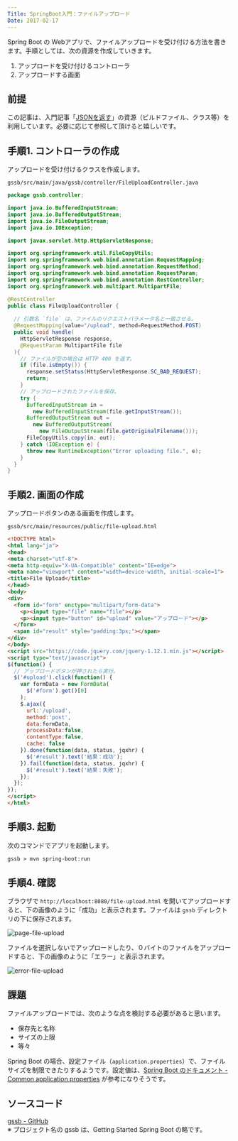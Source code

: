 ```yaml
---
Title: SpringBoot入門：ファイルアップロード
Date: 2017-02-17
---
```


Spring Boot の Webアプリで、ファイルアップロードを受け付ける方法を書きます。手順としては、次の資源を作成していきます。

1. アップロードを受け付けるコントローラ
2. アップロードする画面


## 前提
この記事は、入門記事「[JSONを返す](/entry/spring-boot/intro/response-json)」の資源（ビルドファイル、クラス等）を利用しています。必要に応じて参照して頂けると嬉しいです。


## 手順1. コントローラの作成
アップロードを受け付けるクラスを作成します。

`gssb/src/main/java/gssb/controller/FileUploadController.java`

```java
package gssb.controller;

import java.io.BufferedInputStream;
import java.io.BufferedOutputStream;
import java.io.FileOutputStream;
import java.io.IOException;

import javax.servlet.http.HttpServletResponse;

import org.springframework.util.FileCopyUtils;
import org.springframework.web.bind.annotation.RequestMapping;
import org.springframework.web.bind.annotation.RequestMethod;
import org.springframework.web.bind.annotation.RequestParam;
import org.springframework.web.bind.annotation.RestController;
import org.springframework.web.multipart.MultipartFile;

@RestController
public class FileUploadController {
    
  // 引数名 `file` は、ファイルのリクエストパラメータ名と一致させる。
  @RequestMapping(value="/upload", method=RequestMethod.POST)
  public void handle(
    HttpServletResponse response,
    @RequestParam MultipartFile file
  ){
    // ファイルが空の場合は HTTP 400 を返す。
    if (file.isEmpty()) {
      response.setStatus(HttpServletResponse.SC_BAD_REQUEST);
      return;
    }
    // アップロードされたファイルを保存。
    try {
      BufferedInputStream in =
        new BufferedInputStream(file.getInputStream());
      BufferedOutputStream out =
        new BufferedOutputStream(
          new FileOutputStream(file.getOriginalFilename()));
      FileCopyUtils.copy(in, out);
    } catch (IOException e) {
      throw new RuntimeException("Error uploading file.", e);
    }
  }
}
```


## 手順2. 画面の作成
アップロードボタンのある画面を作成します。

`gssb/src/main/resources/public/file-upload.html`

```html
<!DOCTYPE html>
<html lang="ja">
<head>
<meta charset="utf-8">
<meta http-equiv="X-UA-Compatible" content="IE=edge">
<meta name="viewport" content="width=device-width, initial-scale=1">
<title>File Upload</title>
</head>
<body>
<div>
  <form id="form" enctype="multipart/form-data">
    <p><input type="file" name="file"></p>
    <p><input type="button" id="upload" value="アップロード"></p>
  </form>
  <span id="result" style="padding:3px;"></span>
</div>
</body>
<script src="https://code.jquery.com/jquery-1.12.1.min.js"></script>
<script type="text/javascript">
$(function() {
  // アップロードボタンが押されたら実行。
  $('#upload').click(function() {
    var formData = new FormData(
      $('#form').get()[0]
    );
    $.ajax({
      url:'/upload',
      method:'post',
      data:formData,
      processData:false,
      contentType:false,
      cache: false
    }).done(function(data, status, jqxhr) {
      $('#result').text('結果：成功');
    }).fail(function(data, status, jqxhr) {
      $('#result').text('結果：失敗');
    }); 
  });
});
</script>
</html>
```


## 手順3. 起動
次のコマンドでアプリを起動します。

```txt
gssb > mvn spring-boot:run
```


## 手順4. 確認
ブラウザで `http://localhost:8080/file-upload.html` を開いてアップロードすると、下の画像のように「成功」と表示されます。ファイルは `gssb` ディレクトリの下に保存されます。

![page-file-upload](http://cdn-ak.f.st-hatena.com/images/fotolife/m/mamorums/20160814/20160814222022.png)

ファイルを選択しないでアップロードしたり、０バイトのファイルをアップロードすると、下の画像のように「エラー」と表示されます。

![error-file-upload](http://cdn-ak.f.st-hatena.com/images/fotolife/m/mamorums/20160814/20160814222023.png)


## 課題
ファイルアップロードでは、次のような点を検討する必要があると思います。

- 保存先と名称
- サイズの上限
- 等々

Spring Boot の場合、設定ファイル（`application.properties`）で、ファイルサイズを制限できたりするようです。設定値は、[Spring Boot のドキュメント - Common application properties](http://docs.spring.io/spring-boot/docs/current/reference/htmlsingle/#common-application-properties) が参考になりそうです。


## ソースコード
[gssb - GitHub](https://github.com/mamorum/blog/tree/master/code/gssb)  
※ プロジェクト名の gssb は、Getting Started Spring Boot の略です。
